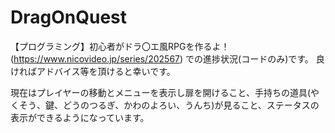 # DragOnQuest
【プログラミング】初心者がドラ〇エ風RPGを作るよ！(https://www.nicovideo.jp/series/202567)
での進捗状況(コードのみ)です。
良ければアドバイス等を頂けると幸いです。

現在はプレイヤーの移動とメニューを表示し扉を開けること、手持ちの道具(やくそう、鍵、どうのつるぎ、かわのよろい、うんち)が見ること、ステータスの表示ができるようになっています。
